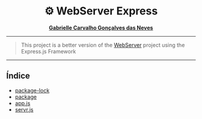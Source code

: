 <div align=center>
    <h1>⚙ WebServer Express</h1>
</div>


<div align='center'>
    <strong>
        <p><a href='https://github.com/GabrielleCGNeves'>Gabrielle Carvalho Gonçalves das Neves</a></p>
    </strong>
</div>

---
>This project is a better version of the [WebServer](https://github.com/GabrielleCGNeves/WebServer.git) project using the Express.js Framework
---

## Índice
- [package-lock](./package-lock.json)
- [package](./package.json)
- [app.js](./app.js)
- [servr.js](./server.js)